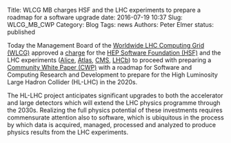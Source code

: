 Title: WLCG MB charges HSF and the LHC experiments to prepare a roadmap for a software upgrade
date: 2016-07-19 10:37
Slug: WLCG_MB_CWP
Category: Blog
Tags:  news
Authors: Peter Elmer
status: published

Today the Management Board of the [Worldwide LHC Computing Grid (WLCG)](http://wlcg.web.cern.ch/) approved a [charge](http://hepsoftwarefoundation.org/assets/CWP-Charge-HSF.pdf) for the [HEP Software Foundation (HSF)](http://hepsoftwarefoundation.org/) and the LHC experiments ([Alice](http://aliceinfo.cern.ch/Public/Welcome.html), [Atlas](http://atlas.cern/), [CMS](http://cms.web.cern.ch/), [LHCb](http://lhcb.web.cern.ch/lhcb/)) to proceed with preparing a [Community White Paper (CWP)](http://hepsoftwarefoundation.org/assets/CWP-Charge-HSF.pdf) with a roadmap for Software and Computing Research and Development to prepare for the High Luminosity Large Hadron Collider (HL-LHC) in the 2020s.

The HL-LHC project anticipates significant upgrades to both the
accelerator and large detectors which will extend the LHC physics
programme through the 2030s. Realizing the full physics potential
of these investments requires commensurate attention also to software,
which is ubiquitous in the process by which data is acquired,
managed, processed and analyzed to produce physics results from the 
LHC experiments. 

